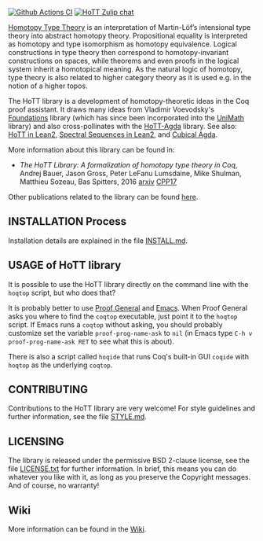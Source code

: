 [![Github Actions CI](https://github.com/HoTT/HoTT/workflows/CI/badge.svg?branch=master)](https://github.com/HoTT/HoTT/actions?query=workflow%3ACI+branch%3Amaster) [![HoTT Zulip chat](https://img.shields.io/badge/zulip-join_chat-brightgreen.svg)](https://hott.zulipchat.com/)

[Homotopy Type Theory](http://homotopytypetheory.org/) is an interpretation of
Martin-Löf’s intensional type theory into abstract homotopy theory. Propositional equality
is interpreted as homotopy and type isomorphism as homotopy equivalence. Logical
constructions in type theory then correspond to homotopy-invariant constructions on
spaces, while theorems and even proofs in the logical system inherit a homotopical
meaning. As the natural logic of homotopy, type theory is also related to higher category
theory as it is used e.g. in the notion of a higher topos.

The HoTT library is a development of homotopy-theoretic ideas in the Coq proof assistant.
It draws many ideas from Vladimir Voevodsky's
[Foundations](https://github.com/vladimirias/Foundations) library (which has since been
incorporated into the [UniMath](https://github.com/UniMath/UniMath) library) and also
cross-pollinates with the [HoTT-Agda](https://github.com/HoTT/HoTT-Agda) library.
See also: [HoTT in Lean2](https://github.com/leanprover/lean2/tree/master/hott),
[Spectral Sequences in Lean2](https://github.com/cmu-phil/Spectral), and
[Cubical Agda](https://agda.readthedocs.io/en/v2.6.0.1/language/cubical.html).

More information about this library can be found in:

- _The HoTT Library: A formalization of homotopy type theory in Coq_,
  Andrej Bauer, Jason Gross, Peter LeFanu Lumsdaine, Mike Shulman, Matthieu Sozeau, Bas Spitters, 2016 [arxiv](https://arxiv.org/abs/1610.04591) [CPP17](http://cpp2017.mpi-sws.org/)

Other publications related to the library can be found [here](https://github.com/HoTT/HoTT/wiki/Publications-based-on-the-HoTT-library).

## INSTALLATION Process

Installation details are explained in the file [INSTALL.md](/INSTALL.md).

## USAGE of HoTT library

It is possible to use the HoTT library directly on the command line with the `hoqtop`
script, but who does that?

It is probably better to use [Proof General](http://proofgeneral.inf.ed.ac.uk) and
[Emacs](http://www.gnu.org/software/emacs/). When Proof General asks you where to find the
`coqtop` executable, just point it to the `hoqtop` script. If Emacs runs a `coqtop`
without asking, you should probably customize set the variable `proof-prog-name-ask` to
`nil` (in Emacs type `C-h v proof-prog-name-ask RET` to see what this is about).

There is also a script called `hoqide` that runs Coq's built-in GUI `coqide`
with `hoqtop` as the underlying `coqtop`.

## CONTRIBUTING

Contributions to the HoTT library are very welcome! For style
guidelines and further information, see the file [STYLE.md](/STYLE.md).

## LICENSING

The library is released under the permissive BSD 2-clause license, see the file
[LICENSE.txt](/LICENSE.txt) for further information. In brief, this means you can do whatever you like
with it, as long as you preserve the Copyright messages. And of course, no warranty!

## Wiki

More information can be found in the [Wiki](https://github.com/HoTT/HoTT/wiki).
